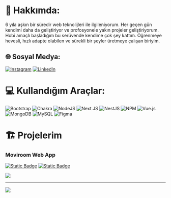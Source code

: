 # 💫 Hakkımda:
6 yıla aşkın bir süredir web teknolijleri ile ilgileniyorum. Her geçen gün kendimi daha da geliştiriyor ve profosyonele yakın projeler geliştiriyorum. Hobi amaçlı başladığım bu serüvende kendime çok şey kattım. Öğrenmeye hevesli, hızlı adapte olabilen ve sürekli bir şeyler üretmeye çalışan biriyim.

## 🌐 Sosyal Medya:
[![Instagram](https://img.shields.io/badge/Instagram-%23E4405F.svg?logo=Instagram&logoColor=white)](https://instagram.com/f6hri.code) [![LinkedIn](https://img.shields.io/badge/LinkedIn-%230077B5.svg?logo=linkedin&logoColor=white)](https://linkedin.com/in/f6hri) 

# 💻 Kullandığım Araçlar:
![Bootstrap](https://img.shields.io/badge/bootstrap-%23563D7C.svg?style=for-the-badge&logo=bootstrap&logoColor=white) ![Chakra](https://img.shields.io/badge/chakra-%234ED1C5.svg?style=for-the-badge&logo=chakraui&logoColor=white) ![NodeJS](https://img.shields.io/badge/node.js-6DA55F?style=for-the-badge&logo=node.js&logoColor=white) ![Next JS](https://img.shields.io/badge/Next-black?style=for-the-badge&logo=next.js&logoColor=white) ![NestJS](https://img.shields.io/badge/nestjs-%23E0234E.svg?style=for-the-badge&logo=nestjs&logoColor=white) ![NPM](https://img.shields.io/badge/NPM-%23000000.svg?style=for-the-badge&logo=npm&logoColor=white) ![Vue.js](https://img.shields.io/badge/vuejs-%2335495e.svg?style=for-the-badge&logo=vuedotjs&logoColor=%234FC08D) ![MongoDB](https://img.shields.io/badge/MongoDB-%234ea94b.svg?style=for-the-badge&logo=mongodb&logoColor=white) ![MySQL](https://img.shields.io/badge/mysql-%2300f.svg?style=for-the-badge&logo=mysql&logoColor=white) 	![Figma](https://img.shields.io/badge/figma-%23F24E1E.svg?style=for-the-badge&logo=figma&logoColor=white)

# 🏗️ Projelerim
### Moviroom Web App
[![Static Badge](https://img.shields.io/badge/Canl%C4%B1-green?style=for-the-badge&logo=netlify&link=https%3A%2F%2Fmoviroom.netlify.app)](https://moviroom.netlify.app)
[![Static Badge](https://img.shields.io/badge/Kaynak%20Kodlar-gray?style=for-the-badge&logo=github&link=https%3A%2F%2Fmoviroom.netlify.app)](https://github.com/f6hri/moviroom-webapp)

[![](https://miro.medium.com/v2/resize:fit:720/format:webp/0*YM1kUsmkKiF1zvPb.png)](https://medium.com/@mertcobanov/t%C3%BCrk%C3%A7e-tmux-rehberi-685081a277c4)

---
[![](https://visitcount.itsvg.in/api?id=f6hri&icon=0&color=0)](https://visitcount.itsvg.in)

<!-- Proudly created with GPRM ( https://gprm.itsvg.in ) -->

